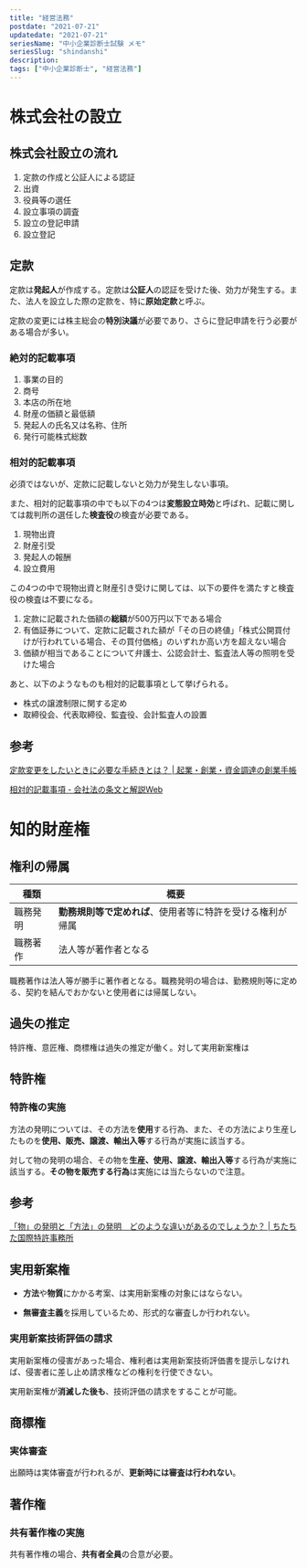 ```yaml
---
title: "経営法務"
postdate: "2021-07-21"
updatedate: "2021-07-21"
seriesName: "中小企業診断士試験 メモ"
seriesSlug: "shindanshi"
description: 
tags: ["中小企業診断士", "経営法務"]
---
```


# 株式会社の設立

## 株式会社設立の流れ

1. 定款の作成と公証人による認証
2. 出資
3. 役員等の選任
4. 設立事項の調査
5. 設立の登記申請
6. 設立登記

## 定款

定款は**発起人**が作成する。定款は**公証人**の認証を受けた後、効力が発生する。また、法人を設立した際の定款を、特に**原始定款**と呼ぶ。

定款の変更には株主総会の**特別決議**が必要であり、さらに登記申請を行う必要がある場合が多い。

### 絶対的記載事項

1. 事業の目的
2. 商号
3. 本店の所在地
4. 財産の価額と最低額
5. 発起人の氏名又は名称、住所
6. 発行可能株式総数

### 相対的記載事項

必須ではないが、定款に記載しないと効力が発生しない事項。

また、相対的記載事項の中でも以下の4つは**変態設立時効**と呼ばれ、記載に関しては裁判所の選任した**検査役**の検査が必要である。

1. 現物出資
2. 財産引受
3. 発起人の報酬
4. 設立費用

この4つの中で現物出資と財産引き受けに関しては、以下の要件を満たすと検査役の検査は不要になる。

1. 定款に記載された価額の**総額**が500万円以下である場合
2. 有価証券について、定款に記載された額が「その日の終値」「株式公開買付けが行われている場合、その買付価格」のいずれか高い方を超えない場合
3. 価額が相当であることについて弁護士、公認会計士、監査法人等の照明を受けた場合

あと、以下のようなものも相対的記載事項として挙げられる。

- 株式の譲渡制限に関する定め
- 取締役会、代表取締役、監査役、会計監査人の設置

## 参考

[定款変更をしたいときに必要な手続きとは？ | 起業・創業・資金調達の創業手帳](https://sogyotecho.jp/articles-of-incorporation/)

[相対的記載事項 - 会社法の条文と解説Web](http://home.lifeplan-japan.net/index.php?%E7%9B%B8%E5%AF%BE%E7%9A%84%E8%A8%98%E8%BC%89%E4%BA%8B%E9%A0%85)

# 知的財産権

## 権利の帰属

|種類|概要|
|------|-----|
|職務発明|**勤務規則等で定めれば**、使用者等に特許を受ける権利が帰属|
|職務著作|法人等が著作者となる|

職務著作は法人等が勝手に著作者となる。職務発明の場合は、勤務規則等に定める、契約を結んでおかないと使用者には帰属しない。

## 過失の推定

特許権、意匠権、商標権は過失の推定が働く。対して実用新案権は

## 特許権

### 特許権の実施

方法の発明については、その方法を**使用**する行為、また、その方法により生産したものを**使用、販売、譲渡、輸出入等**する行為が実施に該当する。

対して物の発明の場合、その物を**生産、使用、譲渡、輸出入等**する行為が実施に該当する。**その物を販売する行為**は実施には当たらないので注意。

## 参考

[「物」の発明と「方法」の発明　どのような違いがあるのでしょうか？ | ちたちた国際特許事務所](https://cita2ip.com/qa2104/)

## 実用新案権

- **方法**や**物質**にかかる考案、は実用新案権の対象にはならない。

- **無審査主義**を採用しているため、形式的な審査しか行われない。

### 実用新案技術評価の請求

実用新案権の侵害があった場合、権利者は実用新案技術評価書を提示しなければ、侵害者に差し止め請求権などの権利を行使できない。

実用新案権が**消滅した後も**、技術評価の請求をすることが可能。

## 商標権
### 実体審査

出願時は実体審査が行われるが、**更新時には審査は行われない**。

## 著作権

### 共有著作権の実施

共有著作権の場合、**共有者全員**の合意が必要。